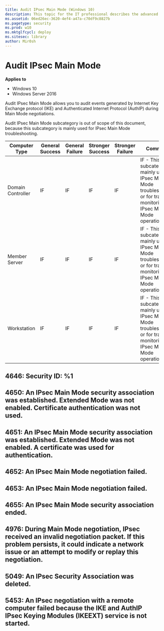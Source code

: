 ```yaml
---
title: Audit IPsec Main Mode (Windows 10)
description: This topic for the IT professional describes the advanced security audit policy setting, Audit IPsec Main Mode, which determines whether the operating system generates events for the results of the Internet Key Exchange (IKE) protocol and Authenticated Internet Protocol (AuthIP) during Main Mode negotiations.
ms.assetid: 06ed26ec-3620-4ef4-a47a-c70df9c8827b
ms.pagetype: security
ms.prod: w10
ms.mktglfcycl: deploy
ms.sitesec: library
author: Mir0sh
---
```


# Audit IPsec Main Mode

**Applies to**
-   Windows 10
-   Windows Server 2016


Audit IPsec Main Mode allows you to audit events generated by Internet Key Exchange protocol (IKE) and Authenticated Internet Protocol (AuthIP) during Main Mode negotiations.

Audit IPsec Main Mode subcategory is out of scope of this document, because this subcategory is mainly used for IPsec Main Mode troubleshooting.

| Computer Type     | General Success | General Failure | Stronger Success | Stronger Failure | Comments                                                                                                                           |
|-------------------|-----------------|-----------------|------------------|------------------|------------------------------------------------------------------------------------------------------------------------------------|
| Domain Controller | IF              | IF              | IF               | IF               | IF - This subcategory is mainly used for IPsec Main Mode troubleshooting, or for tracing or monitoring IPsec Main Mode operations. |
| Member Server     | IF              | IF              | IF               | IF               | IF - This subcategory is mainly used for IPsec Main Mode troubleshooting, or for tracing or monitoring IPsec Main Mode operations. |
| Workstation       | IF              | IF              | IF               | IF               | IF - This subcategory is mainly used for IPsec Main Mode troubleshooting, or for tracing or monitoring IPsec Main Mode operations. |

## 4646: Security ID: %1

## 4650: An IPsec Main Mode security association was established. Extended Mode was not enabled. Certificate authentication was not used.

## 4651: An IPsec Main Mode security association was established. Extended Mode was not enabled. A certificate was used for authentication.

## 4652: An IPsec Main Mode negotiation failed.

## 4653: An IPsec Main Mode negotiation failed.

## 4655: An IPsec Main Mode security association ended.

## 4976: During Main Mode negotiation, IPsec received an invalid negotiation packet. If this problem persists, it could indicate a network issue or an attempt to modify or replay this negotiation.

## 5049: An IPsec Security Association was deleted.

## 5453: An IPsec negotiation with a remote computer failed because the IKE and AuthIP IPsec Keying Modules (IKEEXT) service is not started.

